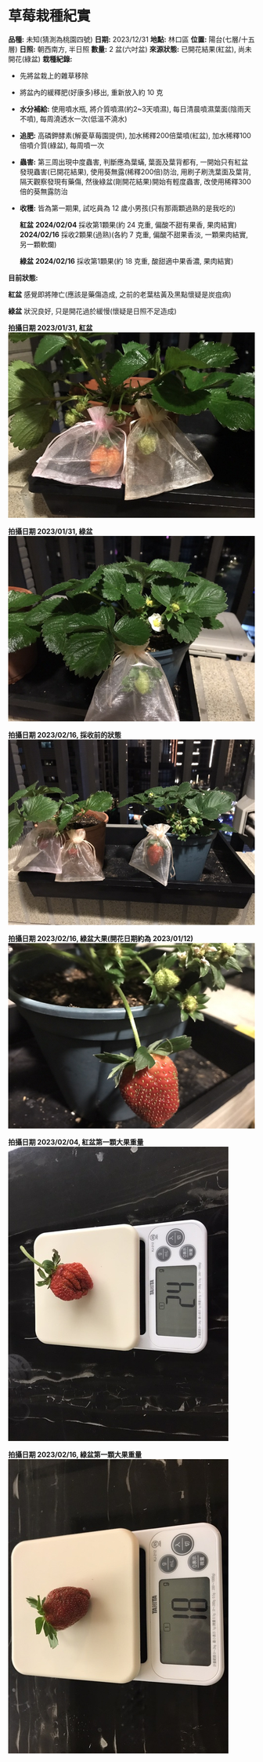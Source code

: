 # 草莓栽種紀實

**品種:** 未知(猜測為桃園四號)
**日期:** 2023/12/31
**地點:** 林口區
**位置:** 陽台(七層/十五層)
**日照:** 朝西南方, 半日照
**數量:** 2 盆(六吋盆)
**來源狀態:** 已開花結果(紅盆), 尚未開花(綠盆)
**栽種紀錄:**

  * 先將盆栽上的雜草移除
  * 將盆內的緩釋肥(好康多)移出, 重新放入約 10 克
  * **水分補給:** 使用噴水瓶, 將介質噴濕(約2~3天噴濕), 每日清晨噴濕葉面(陰雨天不噴), 每周澆透水一次(低溫不澆水)
  * **追肥:** 高磷鉀酵素(解憂草莓園提供), 加水稀釋200倍葉噴(紅盆), 加水稀釋100倍噴介質(綠盆), 每周噴一次
  * **蟲害:** 第三周出現中度蟲害, 判斷應為葉蟎, 葉面及葉背都有, 一開始只有紅盆發現蟲害(已開花結果), 使用葵無露(稀釋200倍)防治, 用刷子刷洗葉面及葉背, 隔天觀察發現有藥傷, 然後綠盆(剛開花結果)開始有輕度蟲害, 改使用稀釋300倍的葵無露防治
  * **收穫:** 皆為第一期果, 試吃員為 12 歲小男孩(只有那兩顆過熟的是我吃的)

      **紅盆**
      **2024/02/04** 採收第1顆果(約 24 克重, 偏酸不甜有果香, 果肉結實)
      **2024/02/16** 採收2顆果(過熟)(各約 7 克重, 偏酸不甜果香淡, 一顆果肉結實, 另一顆軟爛)

      **綠盆**
      **2024/02/16** 採收第1顆果(約 18 克重, 酸甜適中果香濃, 果肉結實)
          

**目前狀態:**

  **紅盆**
  感覺即將陣亡(應該是藥傷造成, 之前的老葉枯黃及黑點懷疑是炭疽病)

  **綠盆**
  狀況良好, 只是開花過於緩慢(懷疑是日照不足造成)


**拍攝日期 2023/01/31, 紅盆**
![圖一](./assets/S001.png)


**拍攝日期 2023/01/31, 綠盆**
![圖二](./assets/S002.png)


**拍攝日期 2023/02/16, 採收前的狀態**
![圖三](./assets/S003.png)


**拍攝日期 2023/02/16, 綠盆大果(開花日期約為 2023/01/12)**
![圖四](./assets/S004.png)


**拍攝日期 2023/02/04, 紅盆第一顆大果重量**
![圖五](./assets/S005.png)


**拍攝日期 2023/02/16, 綠盆第一顆大果重量**
![圖六](./assets/S006.png)

